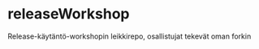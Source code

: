 releaseWorkshop
===============

Release-käytäntö-workshopin leikkirepo, osallistujat tekevät oman forkin